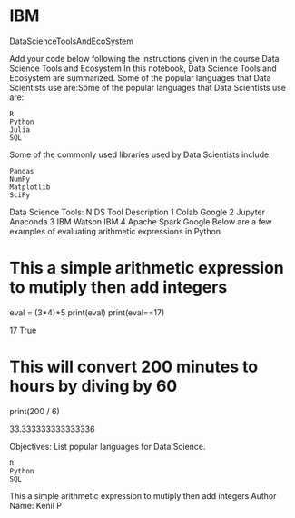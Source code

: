 # IBM
DataScienceToolsAndEcoSystem

Add your code below following the instructions given in the course
Data Science Tools and Ecosystem
In this notebook, Data Science Tools and Ecosystem are summarized.
Some of the popular languages that Data Scientists use are:Some of the popular languages that Data Scientists use are:

    R
    Python
    Julia
    SQL

Some of the commonly used libraries used by Data Scientists include:

    Pandas
    NumPy
    Matplotlib
    SciPy

Data Science Tools:
N 	DS Tool 	Description
1 	Colab 	Google
2 	Jupyter 	Anaconda
3 	IBM Watson 	IBM
4 	Apache Spark 	Google
Below are a few examples of evaluating arithmetic expressions in Python

# This a simple arithmetic expression to mutiply then add integers
eval = (3*4)+5
print(eval)
print(eval==17)

17
True

# This will convert 200 minutes to hours by diving by 60
print(200 / 6)

33.333333333333336

Objectives: List popular languages for Data Science.

    R
    Python
    SQL

This a simple arithmetic expression to mutiply then add integers
Author
Name: Kenil P
